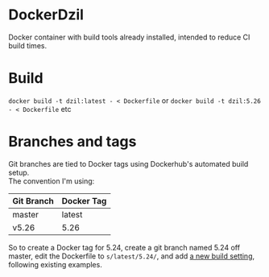 # DockerDzil
Docker container with build tools already installed, intended to reduce CI build times.

# Build
`docker build -t dzil:latest - < Dockerfile`
or
`docker build -t dzil:5.26 - < Dockerfile`
etc

# Branches and tags
Git branches are tied to Docker tags using Dockerhub's automated build setup.  
The convention I'm using:

Git Branch | Docker Tag
--- | ---
master | latest
v5.26 | 5.26

So to create a Docker tag for 5.24, create a git branch named 5.24 off master, 
edit the Dockerfile to `s/latest/5.24/`, and add [a new build 
setting](https://hub.docker.com/r/tmtowtdi/dockerdzil/~/settings/automated-builds/), 
following existing examples.

